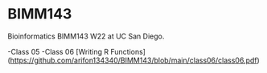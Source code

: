 # BIMM143
Bioinformatics BIMM143 W22 at UC San Diego.

-Class 05
-Class 06 [Writing R Functions] (https://github.com/arifon134340/BIMM143/blob/main/class06/class06.pdf)

